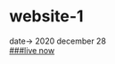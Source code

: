 # website-1
date-> 2020 december 28 <br>
<a href = "https://rafestart.github.io/website-1">###live now</a>
